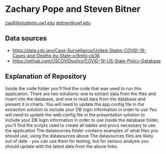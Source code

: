 # Zachary Pope and Steven Bitner
zap6@students.uwf.edu
sbitner@uwf.edu

## Data sources
- https://data.cdc.gov/Case-Surveillance/United-States-COVID-19-Cases-and-Deaths-by-State-o/9mfq-cb36
- https://github.com/USCOVIDpolicy/COVID-19-US-State-Policy-Database

## Explanation of Repository
Inside the code folder you'll find the code that was used to run this application. 
There are two solutions: one to extract data from the files and insert into the database, and one to read data from the database and present it in charts.
You will need to update the app.config file in the extraction solution to include your DB login information in order to use
You will need to update the web.config file in the presentation solution to include your DB login information in order to use
Inside the database folder, you'll find the scripts used to create all tables and procs necessary to use the application
The datasources folder contains examples of what files you should use, using the datasources above
The datasources files are likely out of date - you can use them for testing, but for serious analysis you should update with the latest data from the above links.

